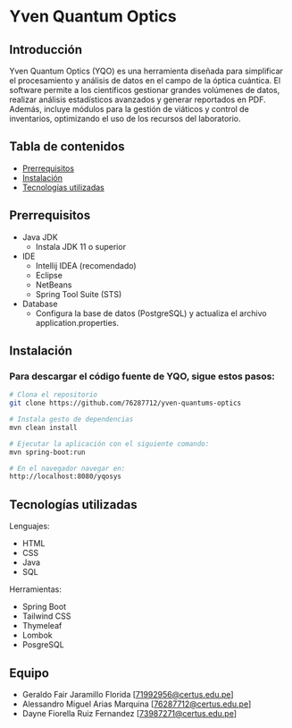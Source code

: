 # Yven Quantum Optics

## Introducción
Yven Quantum Optics (YQO) es una herramienta diseñada para simplificar el procesamiento y análisis de datos en el campo de la óptica cuántica. El software permite a los científicos gestionar grandes volúmenes de datos, realizar análisis estadísticos avanzados y generar reportados en PDF. Además, incluye módulos para la gestión de viáticos y control de inventarios, optimizando el uso de los recursos del laboratorio.

## Tabla de contenidos
- [Prerrequisitos](#prerrequisitos)
- [Instalación](#instalacion)
- [Tecnologías utilizadas](#tecnologias-utilizadas)

## Prerrequisitos
- Java JDK
    - Instala JDK 11 o superior
- IDE
    -  Intellij IDEA (recomendado)
    -  Eclipse
    -  NetBeans
    -  Spring Tool Suite (STS)
- Database
    - Configura la base de datos (PostgreSQL) y actualiza el archivo application.properties.

## Instalación
### Para descargar el código fuente de YQO, sigue estos pasos:
```sh
# Clona el repositorio
git clone https://github.com/76287712/yven-quantums-optics

# Instala gesto de dependencias
mvn clean install

# Ejecutar la aplicación con el siguiente comando:
mvn spring-boot:run

# En el navegador navegar en:
http://localhost:8080/yqosys
```

## Tecnologías utilizadas
Lenguajes:
- HTML
- CSS
- Java
- SQL

Herramientas:
- Spring Boot
- Tailwind CSS
- Thymeleaf
- Lombok
- PosgreSQL

## Equipo
- Geraldo Fair Jaramillo Florida [71992956@certus.edu.pe]
- Alessandro Miguel Arias Marquina [76287712@certus.edu.pe]
- Dayne Fiorella Ruiz Fernandez [73987271@certus.edu.pe]